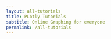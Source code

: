 ```yaml
---
layout: all-tutorials
title: PLotly Tutorials
subtitle: Online Graphing for everyone
permalink: /all-tutorials
---
```


